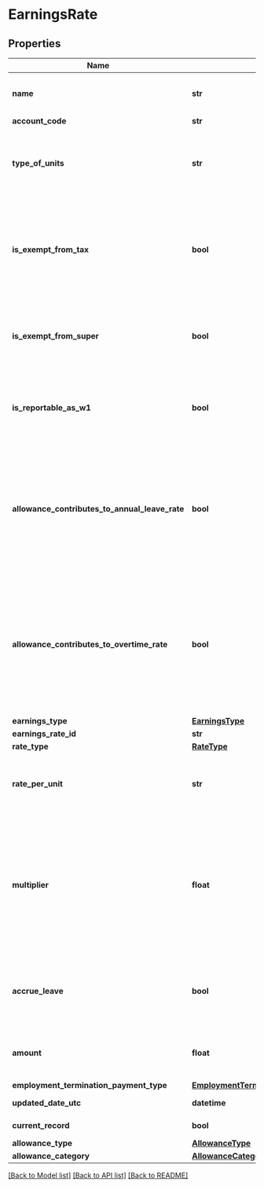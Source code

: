 # EarningsRate

## Properties
Name | Type | Description | Notes
------------ | ------------- | ------------- | -------------
**name** | **str** | Name of the earnings rate (max length &#x3D; 100) | [optional] 
**account_code** | **str** | See Accounts | [optional] 
**type_of_units** | **str** | Type of units used to record earnings (max length &#x3D; 50). Only When RateType is RATEPERUNIT | [optional] 
**is_exempt_from_tax** | **bool** | Most payments are subject to tax, so you should only set this value if you are sure that a payment is exempt from PAYG withholding | [optional] 
**is_exempt_from_super** | **bool** | See the ATO website for details of which payments are exempt from SGC | [optional] 
**is_reportable_as_w1** | **bool** | Boolean to determine if the earnings rate is reportable or exempt from W1 | [optional] 
**allowance_contributes_to_annual_leave_rate** | **bool** | Boolean to determine if the allowance earnings rate contributes towards annual leave rate. Only applicable if EarningsType is ALLOWANCE and RateType is RATEPERUNIT | [optional] 
**allowance_contributes_to_overtime_rate** | **bool** | Boolean to determine if the allowance earnings rate contributes towards overtime allowance rate. Only applicable if EarningsType is ALLOWANCE and RateType is RATEPERUNIT | [optional] 
**earnings_type** | [**EarningsType**](EarningsType.md) |  | [optional] 
**earnings_rate_id** | **str** | Xero identifier | [optional] 
**rate_type** | [**RateType**](RateType.md) |  | [optional] 
**rate_per_unit** | **str** | Default rate per unit (optional). Only applicable if RateType is RATEPERUNIT. | [optional] 
**multiplier** | **float** | This is the multiplier used to calculate the rate per unit, based on the employee’s ordinary earnings rate. For example, for time and a half enter 1.5. Only applicable if RateType is MULTIPLE | [optional] 
**accrue_leave** | **bool** | Indicates that this earnings rate should accrue leave. Only applicable if RateType is MULTIPLE | [optional] 
**amount** | **float** | Optional Amount for FIXEDAMOUNT RateType EarningsRate | [optional] 
**employment_termination_payment_type** | [**EmploymentTerminationPaymentType**](EmploymentTerminationPaymentType.md) |  | [optional] 
**updated_date_utc** | **datetime** | Last modified timestamp | [optional] 
**current_record** | **bool** | Is the current record | [optional] 
**allowance_type** | [**AllowanceType**](AllowanceType.md) |  | [optional] 
**allowance_category** | [**AllowanceCategory**](AllowanceCategory.md) |  | [optional] 

[[Back to Model list]](../README.md#documentation-for-models) [[Back to API list]](../README.md#documentation-for-api-endpoints) [[Back to README]](../README.md)


